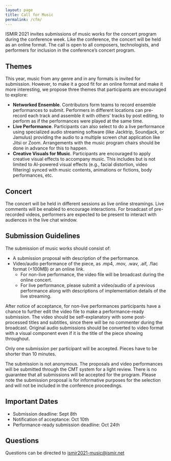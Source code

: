 ```yaml
---
layout: page
title: Call for Music
permalink: /cfm/
---
```


ISMIR 2021 invites submissions of music works for the concert program during the conference week. Like the conference, the concert will be held as an online format. The call is open to all composers, technologists, and performers for inclusion in the conference’s concert program. 

## Themes

This year, music from any genre and in any formats is invited for submission. However, to make it a good fit for an online format and make it more interesting, we propose three themes that participants are encouraged to explore:

* **Networked Ensemble**. Contributors form teams to record ensemble performances to submit. Performers in different locations can pre-record each track and assemble it with others’ tracks by post editing, to perform as if the performances were played at the same time. 
* **Live Performance**. Participants can also select to do a live performance using specialized audio streaming software (like Jacktrip, Soundjack, or Jamulus) providing the audio to a multiple screen chat application like Jitsi or Zoom. Arrangements with the music program chairs should be done in advance for this to happen. 
* **Creative Visuals for Music**. Participants are encouraged to apply creative visual effects to accompany music. This includes but is not limited to AI-powered visual effects (e.g., facial distortion, video filtering) synced with music contents, animations or fictions, body performances, etc.

## Concert

The concert will be held in different sessions as live online streamings. Live comments will be enabled to encourage interactions. For broadcast of pre-recorded videos, performers are expected to be present to interact with audiences in the live chat window.

## Submission Guidelines

The submission of music works should consist of:
* A submission proposal with description of the performance.
* Video/audio performance of the piece, as .mp4, .mov, .wav, .aif, .flac format (<100MB) or an online link. 
    * For non-live performance, the video file will be broadcast during the online concert. 
    * For live performance, please submit a video/audio of a previous performance along with descriptions of implementation details of the live streaming.

After notice of acceptance, for non-live performances participants have a chance to further edit the video file to make a performance-ready submission. The video should be self-explanatory with some post-processed titles and subtitles, since there will be no commenter during the broadcast. Original audio submissions should be converted to video format with a visual component even if it is the title of the piece showing throughout.

Only one submission per participant will be accepted. Pieces have to be shorter than 10 minutes.

The submission is not anonymous. The proposals and video performances will be submitted through the CMT system for a light review. There is no guarantee that all submissions will be accepted for the program. Please note the submission proposal is for informative purposes for the selection and will not be included in the conference proceedings. 

## Important Dates
* Submission deadline: Sept 8th
* Notification of acceptance: Oct 10th
* Performance-ready submission deadline: Oct 24th

## Questions
Questions can be directed to <ismir2021-music@ismir.net>